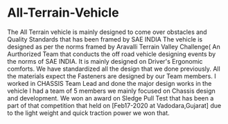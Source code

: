 # All-Terrain-Vehicle
The All Terrain vehicle is mainly designed to come over obstacles and Quality Standards that has been framed by SAE INDIA
The vehicle is designed as per the norms framed by Aravalli Terrain Valley Challenge( An Aurthorized Team that conducts the off road vehicle designing events by the norms of SAE INDIA.
It is mainly designed on Driver's Ergonomic comforts.
We have standardized all the design that we done previously.
All the materials  expect the Fasteners are designed by our Team members.
I worked in CHASSIS Team Lead and done the major design works in the vehicle I had a team of 5 members we mainly focused on Chassis design and development.
We won an award on Sledge Pull Test that has been a part of that competition that held on [Feb17-2020 at Vadodara,Gujarat] due to the light weight and quick traction power we won that.
